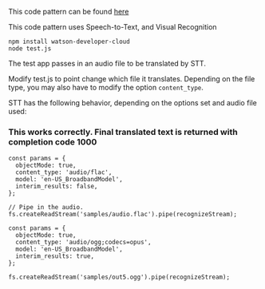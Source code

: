 This code pattern can be found [here](https://github.com/IBM/watson-multimedia-analyzer)

This code pattern uses Speech-to-Text, and Visual Recognition


```
npm install watson-developer-cloud
node test.js
```

The test app passes in an audio file to be translated by STT.

Modify test.js to point change which file it translates. Depending on the file type, you may also have to modify the option `content_type`. 

STT has the following behavior, depending on the options set and audio file used:

### This works correctly. Final translated text is returned with completion code 1000
```
const params = {
  objectMode: true,
  content_type: 'audio/flac',
  model: 'en-US_BroadbandModel',
  interim_results: false,
};

// Pipe in the audio.
fs.createReadStream('samples/audio.flac').pipe(recognizeStream);
```


```
const params = {
  objectMode: true,
  content_type: 'audio/ogg;codecs=opus',
  model: 'en-US_BroadbandModel',
  interim_results: true,
};

fs.createReadStream('samples/out5.ogg').pipe(recognizeStream);
```

